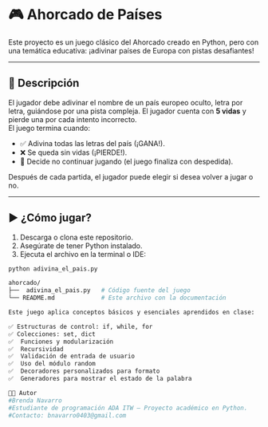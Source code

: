 # 🎮 Ahorcado de Países

Este proyecto es un juego clásico del Ahorcado creado en Python, pero con una temática educativa: ¡adivinar países de Europa con pistas desafiantes!

---

## 🧾 Descripción

El jugador debe adivinar el nombre de un país europeo oculto, letra por letra, guiándose por una pista compleja. El jugador cuenta con **5 vidas** y pierde una por cada intento incorrecto.  
El juego termina cuando:

- ✅ Adivina todas las letras del país (¡GANA!).
- ❌ Se queda sin vidas (¡PIERDE!).
- 👋 Decide no continuar jugando (el juego finaliza con despedida).

Después de cada partida, el jugador puede elegir si desea volver a jugar o no.

---

## ▶️ ¿Cómo jugar?

1. Descarga o clona este repositorio.
2. Asegúrate de tener Python instalado.
3. Ejecuta el archivo en la terminal o IDE:

```bash
python adivina_el_pais.py

ahorcado/
├──  adivina_el_pais.py   # Código fuente del juego
└── README.md             # Este archivo con la documentación

Este juego aplica conceptos básicos y esenciales aprendidos en clase:

✅ Estructuras de control: if, while, for
✅ Colecciones: set, dict
✅  Funciones y modularización
✅  Recursividad
✅  Validación de entrada de usuario
✅  Uso del módulo random
✅  Decoradores personalizados para formato
✅  Generadores para mostrar el estado de la palabra

👩‍💻 Autor
#Brenda Navarro
#Estudiante de programación ADA ITW – Proyecto académico en Python.
#Contacto: bnavarro0403@gmail.com

```
